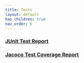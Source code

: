 ```yaml
---
title: Tests
layout: default
has_children: true
nav_order: 6
---
```


### [JUnit Test Report](/klotski/assets/reports/tests/test/index.html)

### [Jacoco Test Coverage Report](/klotski/assets/reports/jacoco/test/html/index.html)

